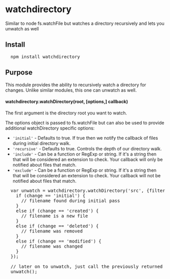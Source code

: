 watchdirectory
==============

Similar to node fs.watchFile but watches a directory recursively and lets you unwatch as well

## Install

<pre>
  npm install watchdirectory
</pre>

## Purpose

This module provides the ability to recursively watch a directory for changes.
Unlike similar modules, this one can unwatch as well.

#### watchdirectory.watchDirectory(root, [options,] callback)

The first argument is the directory root you want to watch. 

The options object is passed to fs.watchFile but can also be used to provide additional watchDirectory specific options:

* `'initial'` - Defaults to true.  If true then we notify the callback of files during initial directory walk.
* `'recursive'` - Defaults to true.  Controls the depth of our directory walk.
* `'include'` - Can be a function or RegExp or string.  If it's a string then that will be considered an extension to check.  Your callback will only be notified about files that match.
* `'exclude'` - Can be a function or RegExp or string.  If it's a string then that will be considered an extension to check.  Your callback will not be notified about files that match.

<pre>
  var unwatch = watchdirectory.watchDirectory('src', {filter:'.js'}, function (filename, curr, prev, change) {
    if (change == 'initial') {
      // filename found during initial pass
    }
    else if (change == 'created') {
      // filename is a new file
    }
    else if (change == 'deleted') {
      // filename was removed
    }
    else if (change == 'modified') {
      // filename was changed
    }
  });

  // later on to unwatch, just call the previously returned function
  unwatch();
</pre>  
